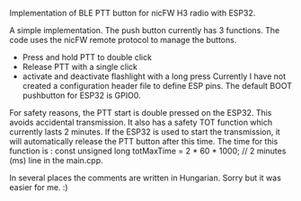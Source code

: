 Implementation of BLE PTT button for nicFW H3 radio with ESP32.

A simple implementation. The push button currently has 3 functions. The code uses the nicFW remote protocol to manage the buttons.
- Press and hold PTT to double click
- Release PTT with a single click
- activate and deactivate flashlight with a long press
Currently I have not created a configuration header file to define ESP pins. The default BOOT pushbutton for ESP32 is GPIO0.

For safety reasons, the PTT start is double pressed on the ESP32. This avoids accidental transmission. 
It also has a safety TOT function which currently lasts 2 minutes. If the ESP32 is used to start the transmission, it will automatically release the PTT button after this time.
The time for this function is :
const unsigned long totMaxTime = 2 * 60 * 1000; // 2 minutes (ms)
line in the main.cpp.

In several places the comments are written in Hungarian. Sorry but it was easier for me. :)
